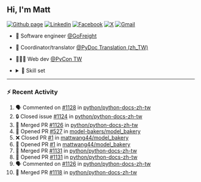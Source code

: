 ## Hi, I'm Matt

[![Github page](https://img.shields.io/badge/-Blog-ff4088?style=flat&logo=hugo&logoColor=white)](https://mattwang44.dev)
[![Linkedin](https://img.shields.io/badge/-LinkedIn-0077b5?style=flat&logo=Linkedin&logoColor=white)](https://www.linkedin.com/in/wei-hsiang-wang-60841b108/)
[![Facebook](https://img.shields.io/badge/-Facebook-1877f2?style=flat&logo=Facebook&logoColor=white)](https://www.facebook.com/profile.php?id=100000194291071)
[![X](https://img.shields.io/badge/-X-000000?style=flat&logo=X&logoColor=white)](https://twitter.com/mattwang44)
[![Gmail](https://img.shields.io/badge/-Gmail-c14438?style=flat&logo=Gmail&logoColor=white)](mailto:mattwang44@gmail.com)
<!-- [![Stack Overflow](https://img.shields.io/badge/-Stack%20Overflow-fe7a16?style=flat&logo=StackOverflow&logoColor=white)](https://stackoverflow.com/users/7969188) -->


- 🚢 Software engineer [@GoFreight](https://www.gofreight.com/) 
- 🐍 Coordinator/translator [@PyDoc Translation (zh_TW)](https://github.com/python/python-docs-zh-tw)
- 👨🏻‍💻 Web dev [@PyCon TW](https://tw.pycon.org/)
- <details><summary>🏃 Skill set</summary>

  #### Languages & Frameworks
  
  [<img src="https://img.shields.io/badge/Python-282C34?logo=python" alt="Python logo" title="Python" height="25" />](https://www.python.org)
  [<img src="https://img.shields.io/badge/JavaScript-282C34?logo=javascript" alt="JavaScript logo" title="JavaScript" height="25" />](https://www.javascript.com)
  [<img src="https://img.shields.io/badge/C++-282C34?logo=cplusplus&logoColor=00599C" alt="C++ logo" title="C++" height="25" />](https://isocpp.org)
  [<img src="https://img.shields.io/badge/Shell-282C34?logo=gnubash" alt="Bash logo" title="Bash" height="25" />](https://www.gnu.org/software/bash)

  [<img src="https://img.shields.io/badge/FastAPI-66595C?logo=FastAPI" alt="FastAPI logo" title="FastAPI" height="25" />](https://fastapi.tiangolo.com/)
  [<img src="https://img.shields.io/badge/Django-66595C?logo=Django&logoColor=092E20" alt="Django logo" title="Django" height="25" />](https://www.djangoproject.com)
  [<img src="https://img.shields.io/badge/Flask-66595C?logo=Flask" alt="Flask logo" title="Flask" height="25" />](https://flask.palletsprojects.com/)
  [<img src="https://img.shields.io/badge/PyQt-66595C?logo=Qt" alt="Qt logo" title="PyQt" height="25" />](https://doc.qt.io/qtforpython/)

  [<img src="https://img.shields.io/badge/Node.js-66595C?logo=node.js" alt="nodejs logo" title="nodejs" height="25" />](https://nodejs.org/en/)
  [<img src="https://img.shields.io/badge/Express.js-66595C?logo=Express" alt="Express logo" title="Express.js" height="25" />](https://expressjs.com/)
  [<img src="https://img.shields.io/badge/Nuxt.js-66595C?logo=nuxt" alt="Nuxt.js logo" title="Nuxt.js" height="25" />](https://nuxtjs.org/)
  [<img src="https://img.shields.io/badge/React.js-66595C?logo=React" alt="React.js logo" title="React.js" height="25" />](https://reactjs.org/)
  
  #### Cloud Platform
  
  [<img src="https://img.shields.io/badge/AWS-282C34?logo=amazonwebservices&logoColor=FF9900" alt="AWS logo" title="AWS" height="25" />](https://aws.amazon.com)
  [<img src="https://img.shields.io/badge/GCP-282C34?logo=googlecloud" alt="GCP logo" title="GCP" height="25" />](https://cloud.google.com)

  #### DevOps/IaC

  [<img src="https://img.shields.io/badge/GitHub Actions-282C34?logo=githubactions" alt="GitHub Actions logo" title="GitHub Actions" height="25" />](https://docs.github.com/en/actions)
  [<img src="https://img.shields.io/badge/Jenkins-282C34?logo=jenkins" alt="Jenkins logo" title="Jenkins" height="25" />](https://www.jenkins.io/)
  [<img src="https://img.shields.io/badge/Terraform-282C34?logo=Terraform" alt="Terraform logo" title="Terraform" height="25" />](https://www.terraform.io/)
  [<img src="https://img.shields.io/badge/Argo CD-282C34?logo=argo" alt="Argo CD logo" title="Argo CD" height="25" />](https://argoproj.github.io/cd/)

  #### Orchestration
  [<img src="https://img.shields.io/badge/Docker-282C34?logo=docker" alt="Docker logo" title="Docker" height="25" />](https://www.docker.com)
  [<img src="https://img.shields.io/badge/Kubernetes-282C34?logo=kubernetes" alt="Kubernetes logo" title="Kubernetes" height="25" />](https://kubernetes.io)
  [<img src="https://img.shields.io/badge/Helm-282C34?logo=helm" alt="Helm logo" title="Helm" height="25" />](https://helm.sh)

  #### Logging & Monitoring

  [<img src="https://img.shields.io/badge/Grafana-282C34?logo=Grafana" alt="Grafana logo" title="Grafana" height="25" />](https://grafana.com/)
  [<img src="https://img.shields.io/badge/NewRelic-282C34?logo=newrelic" alt="NewRelic logo" title="NewRelic" height="25" />](https://newrelic.com/)
  [<img src="https://img.shields.io/badge/Elastic Stack-282C34?logo=elasticstack" alt="Elastic Stack logo" title="Elastic Stack" height="25" />](https://www.elastic.co/elastic-stack)

  </details>


---

### :zap: Recent Activity

<!--START_SECTION:activity-->
1. 🗣 Commented on [#1128](https://github.com/python/python-docs-zh-tw/pull/1128#issuecomment-3111763475) in [python/python-docs-zh-tw](https://github.com/python/python-docs-zh-tw)
2. 🔒 Closed issue [#1124](https://github.com/python/python-docs-zh-tw/issues/1124) in [python/python-docs-zh-tw](https://github.com/python/python-docs-zh-tw)
3. 🎉 Merged PR [#1126](https://github.com/python/python-docs-zh-tw/pull/1126) in [python/python-docs-zh-tw](https://github.com/python/python-docs-zh-tw)
4. 💪 Opened PR [#527](https://github.com/model-bakers/model_bakery/pull/527) in [model-bakers/model_bakery](https://github.com/model-bakers/model_bakery)
5. ❌ Closed PR [#1](https://github.com/mattwang44/model_bakery/pull/1) in [mattwang44/model_bakery](https://github.com/mattwang44/model_bakery)
6. 💪 Opened PR [#1](https://github.com/mattwang44/model_bakery/pull/1) in [mattwang44/model_bakery](https://github.com/mattwang44/model_bakery)
7. 🎉 Merged PR [#1131](https://github.com/python/python-docs-zh-tw/pull/1131) in [python/python-docs-zh-tw](https://github.com/python/python-docs-zh-tw)
8. 💪 Opened PR [#1131](https://github.com/python/python-docs-zh-tw/pull/1131) in [python/python-docs-zh-tw](https://github.com/python/python-docs-zh-tw)
9. 🗣 Commented on [#1126](https://github.com/python/python-docs-zh-tw/pull/1126#issuecomment-3087756495) in [python/python-docs-zh-tw](https://github.com/python/python-docs-zh-tw)
10. 🎉 Merged PR [#1118](https://github.com/python/python-docs-zh-tw/pull/1118) in [python/python-docs-zh-tw](https://github.com/python/python-docs-zh-tw)
<!--END_SECTION:activity-->
